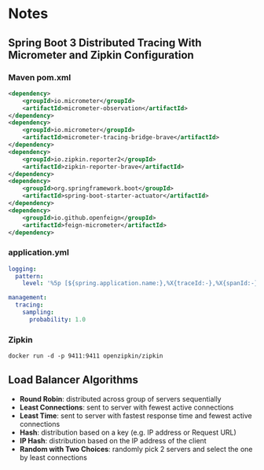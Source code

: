 # Notes

## Spring Boot 3 Distributed Tracing With Micrometer and Zipkin Configuration 

### Maven pom.xml

```xml
<dependency>
    <groupId>io.micrometer</groupId>
    <artifactId>micrometer-observation</artifactId>
</dependency>
<dependency>
    <groupId>io.micrometer</groupId>
    <artifactId>micrometer-tracing-bridge-brave</artifactId>
</dependency>
<dependency>
    <groupId>io.zipkin.reporter2</groupId>
    <artifactId>zipkin-reporter-brave</artifactId>
</dependency>
<dependency>
    <groupId>org.springframework.boot</groupId>
    <artifactId>spring-boot-starter-actuator</artifactId>
</dependency>
<dependency>
    <groupId>io.github.openfeign</groupId>
    <artifactId>feign-micrometer</artifactId>
</dependency>
```

### application.yml

```yaml
logging:
  pattern:
    level: '%5p [${spring.application.name:},%X{traceId:-},%X{spanId:-}]'

management:
  tracing:
    sampling:
      probability: 1.0
```

### Zipkin

```console
docker run -d -p 9411:9411 openzipkin/zipkin
```

## Load Balancer Algorithms

- **Round Robin**: distributed across group of servers sequentially
- **Least Connections**: sent to server with fewest active connections
- **Least Time**: sent to server with fastest response time and fewest active connections
- **Hash**: distribution based on a key (e.g. IP address or Request URL)
- **IP Hash**: distribution based on the IP address of the client
- **Random with Two Choices**: randomly pick 2 servers and select the one by least connections
